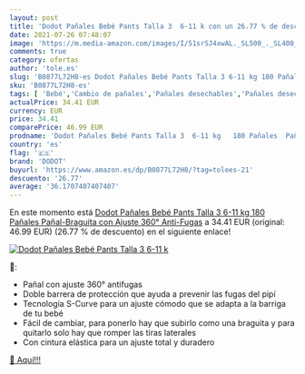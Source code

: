 ```yaml
---
layout: post
title: 'Dodot Pañales Bebé Pants Talla 3  6-11 k con un 26.77 % de descuento'
date: 2021-07-26 07:48:07
image: 'https://m.media-amazon.com/images/I/51srSJ4xwAL._SL500_._SL400_.jpg'
comments: true
category: ofertas
author: 'tole.es'
slug: 'B0877L72H8-es Dodot Pañales Bebé Pants Talla 3 6-11 kg 180 Pañales...'
sku: 'B0877L72H8-es'
tags: [ 'Bebé','Cambio de pañales','Pañales desechables','Pañales desechables para bebés','Pañales para bebé','bebé','dodot','pañales', ]
actualPrice: 34.41 EUR
currency: EUR
price: 34.41
comparePrice: 46.99 EUR
prodname: 'Dodot Pañales Bebé Pants Talla 3  6-11 kg   180 Pañales  Pañal-Braguita con Ajuste 360° Anti-Fugas'
country: 'es'
flag: '🇪🇸'
brand: 'DODOT'
buyurl: 'https://www.amazon.es/dp/B0877L72H8/?tag=tolees-21'
descuento: '26.77'
average: '36.1707407407407'
---
```


En este momento está [Dodot Pañales Bebé Pants Talla 3  6-11 kg   180 Pañales  Pañal-Braguita con Ajuste 360° Anti-Fugas](https://www.amazon.es/dp/B0877L72H8/?tag=tolees-21) a 34.41 EUR (original: 46.99 EUR) (26.77 %  de descuento) en el siguiente enlace!

[![Dodot Pañales Bebé Pants Talla 3  6-11 k](https://m.media-amazon.com/images/I/51srSJ4xwAL._SL500_._SL400_.jpg)](https://www.amazon.es/dp/B0877L72H8/?tag=tolees-21)

🔎:

- Pañal con ajuste 360° antifugas
- Doble barrera de protección que ayuda a prevenir las fugas del pipí
- Tecnología S-Curve para un ajuste cómodo que se adapta a la barriga de tu bebé
- Fácil de cambiar, para ponerlo hay que subirlo como una braguita y para quitarlo solo hay que romper las tiras laterales
- Con cintura elástica para un ajuste total y duradero

[🛒 Aquí!!!](https://www.amazon.es/dp/B0877L72H8/?tag=tolees-21)
